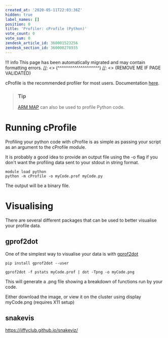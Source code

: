 ```yaml
---
created_at: '2020-05-11T22:03:36Z'
hidden: true
label_names: []
position: 0
title: 'Profiler: cProfile (Python)'
vote_count: 0
vote_sum: 0
zendesk_article_id: 360001523256
zendesk_section_id: 360000278935
---
```



[//]: <> (REMOVE ME IF PAGE VALIDATED)
[//]: <> (vvvvvvvvvvvvvvvvvvvv)
!!! info
    This page has been automatically migrated and may contain formatting errors.
[//]: <> (^^^^^^^^^^^^^^^^^^^^)
[//]: <> (REMOVE ME IF PAGE VALIDATED)
<p>cProfile is the recommended profiler for most users. Documentation <a href="https://docs.python.org/2/library/profile.html#module-profile" target="_self">here</a>.</p>
<blockquote class="blockquote-tip">
<h3 id="prerequisites">Tip</h3>
<p><a href="https://support.nesi.org.nz/hc/en-gb/articles/360000930396" target="_self">ARM MAP</a> can also be used to profile Python code.</p>
</blockquote>
<h1>Running cProfile</h1>
<p>Profiling your python code with cProfile is as simple as passing your script as an argument to the cProfile module. </p>
<p>It is probably a good idea to provide an output file using the -o flag if you don't want the profiling data sent to your stdout in string format. </p>
<pre><code>module load python<br>python -m cProfile -o myCode.prof myCode.py</code></pre>
<p>The output will be a binary file.</p>
<h1>Visualising</h1>
<p>There are several different packages that can be used to better visualise your profile data.</p>
<h2>gprof2dot</h2>
<p>One of the simplest way to visualise your data is with <a href="https://github.com/jrfonseca/gprof2dot" target="_self">gprof2dot</a> </p>
<pre><code>pip install gprof2dot --user</code></pre>
<pre><code>gprof2dot -f pstats myCode.prof | dot -Tpng -o myCode.png</code></pre>
<p>This will generate a .png file showing a breakdown of functions run by your code.</p>
<p>Either download the image, or view it on the cluster using display myCode.png (requires X11 setup)</p>
<h2>snakevis</h2>
<p><a href="https://jiffyclub.github.io/snakeviz/">https://jiffyclub.github.io/snakeviz/</a></p>
<p> </p>